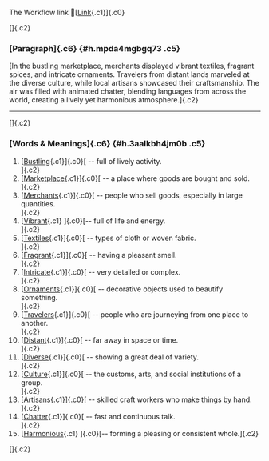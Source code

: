The Workflow link
👏[[Link](https://www.google.com/url?q=http://www.google.com&sa=D&source=editors&ust=1756809711432440&usg=AOvVaw0tfl_PTkQ8n09CioYRSGdh){.c1}]{.c0}

[]{.c2}

### [Paragraph]{.c6} {#h.mpda4mgbgq73 .c5}

[In the bustling marketplace, merchants displayed vibrant textiles,
fragrant spices, and intricate ornaments. Travelers from distant lands
marveled at the diverse culture, while local artisans showcased their
craftsmanship. The air was filled with animated chatter, blending
languages from across the world, creating a lively yet harmonious
atmosphere.]{.c2}

------------------------------------------------------------------------

[]{.c2}

### [Words & Meanings]{.c6} {#h.3aalkbh4jm0b .c5}

1.  [[Bustling](https://www.google.com/url?q=http://www.google.com&sa=D&source=editors&ust=1756809711434357&usg=AOvVaw1nSqsK6Znxw3hAUrKWQy2k){.c1}]{.c0}[ --
    full of lively activity.\
    ]{.c2}
2.  [[Marketplace](https://www.google.com/url?q=http://www.google.com&sa=D&source=editors&ust=1756809711434667&usg=AOvVaw3vESiommvEiGui1Z5bBhKB){.c1}]{.c0}[ --
    a place where goods are bought and sold.\
    ]{.c2}
3.  [[Merchants](https://www.google.com/url?q=http://www.google.com&sa=D&source=editors&ust=1756809711434993&usg=AOvVaw0QBfEL6Psi0dDw23iCC62r){.c1}]{.c0}[ --
    people who sell goods, especially in large quantities.\
    ]{.c2}
4.  [[Vibrant](https://www.google.com/url?q=http://www.google.com&sa=D&source=editors&ust=1756809711435360&usg=AOvVaw1vPS4VBhWJrqUA-EPqGQZI){.c1}
    ]{.c0}[-- full of life and energy.\
    ]{.c2}
5.  [[Textiles](https://www.google.com/url?q=http://www.google.com&sa=D&source=editors&ust=1756809711435645&usg=AOvVaw1HlgxOKvWqOZv9g9b6A6Wa){.c1}]{.c0}[ --
    types of cloth or woven fabric.\
    ]{.c2}
6.  [[Fragrant](https://www.google.com/url?q=http://www.google.com&sa=D&source=editors&ust=1756809711435944&usg=AOvVaw3SXe35539_etGUHYtST0UZ){.c1}]{.c0}[ --
    having a pleasant smell.\
    ]{.c2}
7.  [[Intricate](https://www.google.com/url?q=http://www.google.com&sa=D&source=editors&ust=1756809711436222&usg=AOvVaw2AFin_3axi80AA68Hv1FSt){.c1}]{.c0}[ --
    very detailed or complex.\
    ]{.c2}
8.  [[Ornaments](https://www.google.com/url?q=http://www.google.com&sa=D&source=editors&ust=1756809711436495&usg=AOvVaw1qMZhaK5HiVn2ww6fPTXSh){.c1}]{.c0}[ --
    decorative objects used to beautify something.\
    ]{.c2}
9.  [[Travelers](https://www.google.com/url?q=http://www.google.com&sa=D&source=editors&ust=1756809711436840&usg=AOvVaw0loZmzczD-gEKy1QX_sxVY){.c1}]{.c0}[ --
    people who are journeying from one place to another.\
    ]{.c2}
10. [[Distant](https://www.google.com/url?q=http://www.google.com&sa=D&source=editors&ust=1756809711437197&usg=AOvVaw3kGBYljvewH4vidJtUfzs5){.c1}]{.c0}[ --
    far away in space or time.\
    ]{.c2}
11. [[Diverse](https://www.google.com/url?q=http://www.google.com&sa=D&source=editors&ust=1756809711437487&usg=AOvVaw3HH9dk0vNmpHcCnt7EJjdH){.c1}]{.c0}[ --
    showing a great deal of variety.\
    ]{.c2}
12. [[Culture](https://www.google.com/url?q=http://www.google.com&sa=D&source=editors&ust=1756809711437821&usg=AOvVaw2jPoqx8Ir0NoE7NOKLDoTR){.c1}]{.c0}[ --
    the customs, arts, and social institutions of a group.\
    ]{.c2}
13. [[Artisans](https://www.google.com/url?q=http://www.google.com&sa=D&source=editors&ust=1756809711440197&usg=AOvVaw2Du_VhAMn2y3dEgX0mKThc){.c1}]{.c0}[ --
    skilled craft workers who make things by hand.\
    ]{.c2}
14. [[Chatter](https://www.google.com/url?q=http://www.google.com&sa=D&source=editors&ust=1756809711440650&usg=AOvVaw1ADuJIX_1d2LpqjpEFxXkP){.c1}]{.c0}[ --
    fast and continuous talk.\
    ]{.c2}
15. [[Harmonious](https://www.google.com/url?q=http://www.google.com&sa=D&source=editors&ust=1756809711440952&usg=AOvVaw22qmjRFmXhfzr5MY_LBBA0){.c1}
    ]{.c0}[-- forming a pleasing or consistent whole.]{.c2}

[]{.c2}
